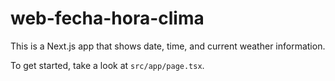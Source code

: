 # web-fecha-hora-clima

This is a Next.js app that shows date, time, and current weather information.

To get started, take a look at `src/app/page.tsx`.
